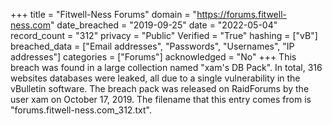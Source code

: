 +++
title = "Fitwell-Ness Forums"
domain = "https://forums.fitwell-ness.com"
date_breached = "2019-09-25"
date = "2022-05-04"
record_count = "312"
privacy = "Public"
Verified = "True"
hashing = ["vB"]
breached_data = ["Email addresses", "Passwords", "Usernames", "IP addresses"]
categories = ["Forums"]
acknowledged = "No"
+++
This breach was found in a large collection named "xam's DB Pack". In total, 316 websites databases were leaked, all due to a single vulnerability in the vBulletin software. The breach pack was released on RaidForums by the user xam on October 17, 2019. The filename that this entry comes from is "forums.fitwell-ness.com_312.txt".
